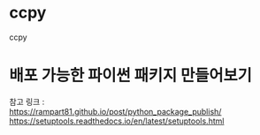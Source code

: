 # ccpy
ccpy

# 배포 가능한 파이썬 패키지 만들어보기

참고 링크 :  
https://rampart81.github.io/post/python_package_publish/
https://setuptools.readthedocs.io/en/latest/setuptools.html